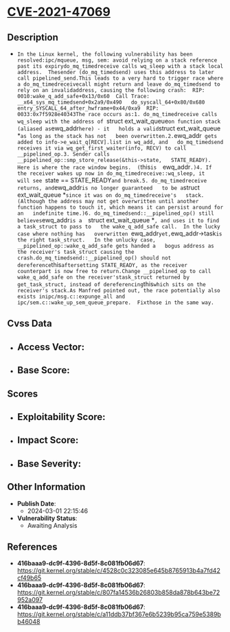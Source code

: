 
# [CVE-2021-47069](https://cve.mitre.org/cgi-bin/cvename.cgi?name=CVE-2021-47069)

## Description

- `In the Linux kernel, the following vulnerability has been resolved:ipc/mqueue, msg, sem: avoid relying on a stack reference past its expirydo_mq_timedreceive calls wq_sleep with a stack local address.  Thesender (do_mq_timedsend) uses this address to later call pipelined_send.This leads to a very hard to trigger race where a do_mq_timedreceivecall might return and leave do_mq_timedsend to rely on an invalidaddress, causing the following crash:  RIP: 0010:wake_q_add_safe+0x13/0x60  Call Trace:   __x64_sys_mq_timedsend+0x2a9/0x490   do_syscall_64+0x80/0x680   entry_SYSCALL_64_after_hwframe+0x44/0xa9  RIP: 0033:0x7f5928e40343The race occurs as:1. do_mq_timedreceive calls wq_sleep with the address of `struct   ext_wait_queue` on function stack (aliased as `ewq_addr` here) - it   holds a valid `struct ext_wait_queue *` as long as the stack has not   been overwritten.2. `ewq_addr` gets added to info->e_wait_q[RECV].list in wq_add, and   do_mq_timedsend receives it via wq_get_first_waiter(info, RECV) to call   __pipelined_op.3. Sender calls __pipelined_op::smp_store_release(&this->state,   STATE_READY).  Here is where the race window begins.  (`this` is   `ewq_addr`.)4. If the receiver wakes up now in do_mq_timedreceive::wq_sleep, it   will see `state == STATE_READY` and break.5. do_mq_timedreceive returns, and `ewq_addr` is no longer guaranteed   to be a `struct ext_wait_queue *` since it was on do_mq_timedreceive's   stack.  (Although the address may not get overwritten until another   function happens to touch it, which means it can persist around for an   indefinite time.)6. do_mq_timedsend::__pipelined_op() still believes `ewq_addr` is a   `struct ext_wait_queue *`, and uses it to find a task_struct to pass to   the wake_q_add_safe call.  In the lucky case where nothing has   overwritten `ewq_addr` yet, `ewq_addr->task` is the right task_struct.   In the unlucky case, __pipelined_op::wake_q_add_safe gets handed a   bogus address as the receiver's task_struct causing the crash.do_mq_timedsend::__pipelined_op() should not dereference `this` aftersetting STATE_READY, as the receiver counterpart is now free to return.Change __pipelined_op to call wake_q_add_safe on the receiver'stask_struct returned by get_task_struct, instead of dereferencing `this`which sits on the receiver's stack.As Manfred pointed out, the race potentially also exists inipc/msg.c::expunge_all and ipc/sem.c::wake_up_sem_queue_prepare.  Fixthose in the same way.`

## Cvss Data

- **Access Vector**:
  - 
- **Base Score**:
  - 

## Scores

- **Exploitability Score**:
  - 
- **Impact Score**:
  - 
- **Base Severity**:
  - 

## Other Information

- **Publish Date**:
  - 2024-03-01 22:15:46
- **Vulnerability Status**:
  - Awaiting Analysis

## References

- **416baaa9-dc9f-4396-8d5f-8c081fb06d67**: https://git.kernel.org/stable/c/4528c0c323085e645b8765913b4a7fd42cf49b65
- **416baaa9-dc9f-4396-8d5f-8c081fb06d67**: https://git.kernel.org/stable/c/807fa14536b26803b858da878b643be72952a097
- **416baaa9-dc9f-4396-8d5f-8c081fb06d67**: https://git.kernel.org/stable/c/a11ddb37bf367e6b5239b95ca759e5389bb46048
